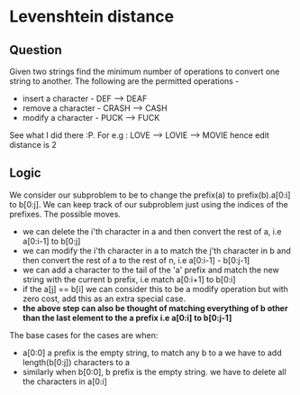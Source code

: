 # Levenshtein distance 

## Question 

Given two strings find the minimum number of operations to convert one string to another. 
The following are the permitted operations -
* insert a character - DEF   --> DEAF  
* remove a character - CRASH --> CASH
* modify a character - PUCK  --> FUCK 

See what I did there :P.  For e.g : LOVE --> LOVIE --> MOVIE hence edit distance is 2


## Logic

We consider our subproblem  to be to change the prefix(a) to prefix(b).a[0:i] to b[0:j].
We can keep track of our subproblem just using the indices of the prefixes. The possible moves.

* we can delete the i'th character in a and then convert the rest of a, i.e a[0:i-1] to b[0:j]
* we can modify the i'th character in a to match the j'th character in b and then convert the rest of a to the rest of n, i.e a[0:i-1] - b[0:j-1]
* we can add a character to the tail of the 'a' prefix and match the new string with the current b prefix, i.e match a[0:i+1] to b[0:i] 
* if the a[j] == b[i] we can consider this to be a modify operation but with zero cost, add this as an extra special case.
* __the above step can also be thought of matching everything of b other than the last element to the a prefix i.e a[0:i] to b[0:j-1]__

The base cases for the cases are when: 
* a[0:0] a prefix is the empty string, to match any b to a we have to add length(b[0:j]) characters to a
* similarly  when b[0:0], b prefix is the empty string. we have to delete all the characters in a[0:i]


